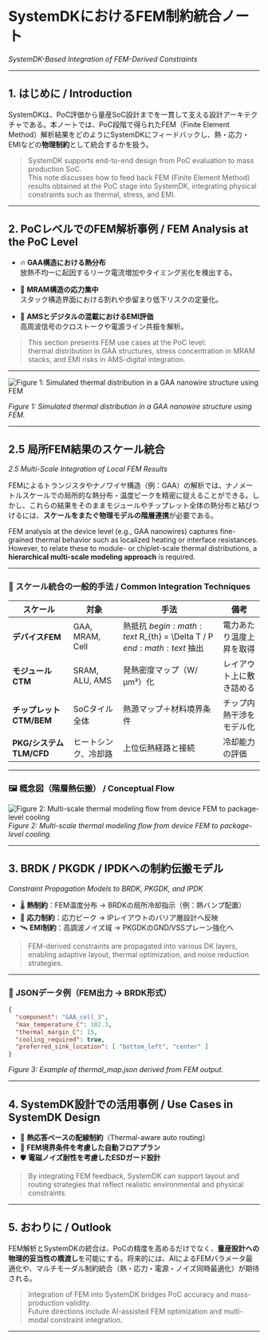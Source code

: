 # SystemDKにおけるFEM制約統合ノート  
*SystemDK-Based Integration of FEM-Derived Constraints*

---

## 1. はじめに / Introduction

SystemDKは、PoC評価から量産SoC設計までを一貫して支える設計アーキテクチャである。本ノートでは、PoC段階で得られたFEM（Finite Element Method）解析結果をどのようにSystemDKにフィードバックし、熱・応力・EMIなどの**物理制約**として統合するかを扱う。

> SystemDK supports end-to-end design from PoC evaluation to mass production SoC.  
This note discusses how to feed back FEM (Finite Element Method) results obtained at the PoC stage into SystemDK, integrating physical constraints such as thermal, stress, and EMI.

---

## 2. PoCレベルでのFEM解析事例 / FEM Analysis at the PoC Level

- 🔥 **GAA構造における熱分布**  
  放熱不均一に起因するリーク電流増加やタイミング劣化を検出する。

- 🧱 **MRAM構造の応力集中**  
  スタック構造界面における割れや歩留まり低下リスクの定量化。

- 📡 **AMSとデジタルの混載におけるEMI評価**  
  高周波信号のクロストークや電源ライン共振を解析。

> This section presents FEM use cases at the PoC level:  
thermal distribution in GAA structures, stress concentration in MRAM stacks, and EMI risks in AMS-digital integration.

---

![Figure 1: Simulated thermal distribution in a GAA nanowire structure using FEM](../images/fem_gaa_thermal_en_fixed.png)

*Figure 1: Simulated thermal distribution in a GAA nanowire structure using FEM.*

---

## 2.5 局所FEM結果のスケール統合  
*2.5 Multi-Scale Integration of Local FEM Results*

FEMによるトランジスタやナノワイヤ構造（例：GAA）の解析では、ナノメートルスケールでの局所的な熱分布・温度ピークを精密に捉えることができる。しかし、これらの結果をそのままモジュールやチップレット全体の熱分布と結びつけるには、**スケールをまたぐ物理モデルの階層連携**が必要である。

FEM analysis at the device level (e.g., GAA nanowires) captures fine-grained thermal behavior such as localized heating or interface resistances. However, to relate these to module- or chiplet-scale thermal distributions, a **hierarchical multi-scale modeling approach** is required.

---

### 🔗 スケール統合の一般的手法 / Common Integration Techniques

| スケール | 対象 | 手法 | 備考 |
|----------|------|------|------|
| **デバイスFEM** | GAA, MRAM, Cell | 熱抵抗 $begin:math:text$ R_{th} = \\Delta T / P $end:math:text$ 抽出 | 電力あたり温度上昇を取得 |
| **モジュールCTM** | SRAM, ALU, AMS | 発熱密度マップ（W/μm²）化 | レイアウト上に敷き詰める |
| **チップレットCTM/BEM** | SoCタイル全体 | 熱源マップ＋材料境界条件 | チップ内熱干渉をモデル化 |
| **PKG/システムTLM/CFD** | ヒートシンク、冷却路 | 上位伝熱経路と接続 | 冷却能力の評価 |

---

### 🖼️ 概念図（階層熱伝搬） / Conceptual Flow

![Figure 2: Multi-scale thermal modeling flow from device FEM to package-level cooling](../images/multiscale_thermal_flow_diagram.png)  
*Figure 2: Multi-scale thermal modeling flow from device FEM to package-level cooling.*

---

## 3. BRDK / PKGDK / IPDKへの制約伝搬モデル  
*Constraint Propagation Models to BRDK, PKGDK, and IPDK*

- 🌡️ **熱制約**：FEM温度分布 → BRDKの局所冷却指示（例：熱バンプ配置）
- 🧘 **応力制約**：応力ピーク → IPレイアウトのバリア層設計へ反映
- 🛰️ **EMI制約**：高調波ノイズ域 → PKGDKのGND/VSSプレーン強化へ

> FEM-derived constraints are propagated into various DK layers, enabling adaptive layout, thermal optimization, and noise reduction strategies.

---

### 🔧 JSONデータ例（FEM出力 → BRDK形式）

```json
{
  "component": "GAA_cell_3",
  "max_temperature_C": 102.3,
  "thermal_margin_C": 15,
  "cooling_required": true,
  "preferred_sink_location": [ "bottom_left", "center" ]
}
```

*Figure 3: Example of thermal_map.json derived from FEM output.*

---

## 4. SystemDK設計での活用事例 / Use Cases in SystemDK Design

- 🎯 **熱応答ベースの配線制約**（Thermal-aware auto routing）
- 🧩 **FEM境界条件を考慮した自動フロアプラン**
- 🛡️ **電磁ノイズ耐性を考慮したESDガード設計**

> By integrating FEM feedback, SystemDK can support layout and routing strategies that reflect realistic environmental and physical constraints.

---

## 5. おわりに / Outlook

FEM解析とSystemDKの統合は、PoCの精度を高めるだけでなく、**量産設計への物理的妥当性の橋渡し**を可能にする。将来的には、AIによるFEMパラメータ最適化や、マルチモーダル制約統合（熱・応力・電源・ノイズ同時最適化）が期待される。

> Integration of FEM into SystemDK bridges PoC accuracy and mass-production validity.  
Future directions include AI-assisted FEM optimization and multi-modal constraint integration.

---
